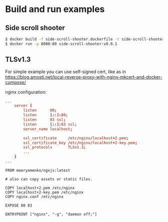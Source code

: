 # Build and run examples

## Side scroll shooter

```sh
$ docker build -f side-scroll-shooter.dockerfile -t side-scroll-shooter:v0.0.1 .
$ docker run -p 8080:80 side-scroll-shooter:v0.0.1
```

## TLSv1.3

For simple example you can use self-signed cert, like as in
https://blog.amosti.net/local-reverse-proxy-with-nginx-mkcert-and-docker-compose/

nginx configuration:
```nginx.conf
...
    server {
        listen      80;
        listen      [::]:80;
        listen      83 ssl;
        listen      [::]:83 ssl;
        server_name localhost;

        ssl_certificate     /etc/nginx/localhost+2.pem;
        ssl_certificate_key /etc/nginx/localhost+2-key.pem;
        ssl_protocols       TLSv1.3;
		...
    }
...
```

```docker
FROM moeryomenko/ngxjs:latest

# also can copy assets or static files.

COPY localhost+2.pem /etc/nginx
COPY localhost+2-key.pem /etc/nginx
COPY nginx.conf /etc/nginx

EXPOSE 80 83

ENTRYPOINT ["nginx", "-g", "daemon off;"]
```
